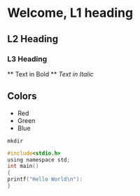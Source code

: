 # Welcome, L1 heading
## L2 Heading
### L3 Heading


** Text in Bold **
*Text in Italic*

## Colors
* Red
* Green
* Blue

`mkdir`

```c
#include<stdio.h>
using namespace std;
int main()
{
printf("Hello World\n"):
}
